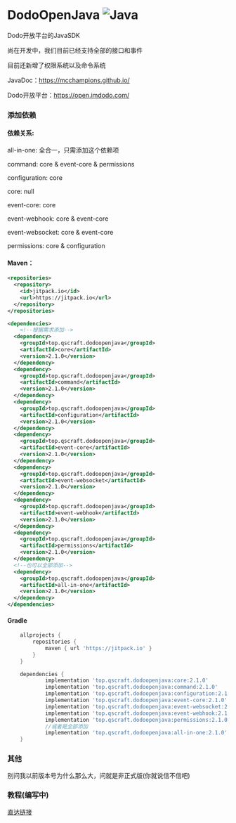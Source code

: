 ﻿# DodoOpenJava <img src="https://img.shields.io/badge/java-%23ED8B00.svg?style=for-the-badge&logo=java&logoColor=white" alt="Java">
Dodo开放平台的JavaSDK

尚在开发中，我们目前已经支持全部的接口和事件

目前还新增了权限系统以及命令系统

JavaDoc：https://mcchampions.github.io/

Dodo开放平台：https://open.imdodo.com/

### 添加依赖
#### 依赖关系:
all-in-one: 全合一，只需添加这个依赖项

command: core & event-core & permissions

configuration: core

core: null

event-core: core

event-webhook: core & event-core

event-websocket: core & event-core

permissions: core & configuration

#### Maven：
```xml
<repositories>
  <repository>
    <id>jitpack.io</id>
    <url>https://jitpack.io</url>
  </repository>
</repositories>
```
```xml
<dependencies>
    <!--根据需求添加-->
  <dependency>
    <groupId>top.qscraft.dodoopenjava</groupId>
    <artifactId>core</artifactId>
    <version>2.1.0</version>
  </dependency>
  <dependency>
    <groupId>top.qscraft.dodoopenjava</groupId>
    <artifactId>command</artifactId>
    <version>2.1.0</version>
  </dependency>
  <dependency>
    <groupId>top.qscraft.dodoopenjava</groupId>
    <artifactId>configuration</artifactId>
    <version>2.1.0</version>
  </dependency>
  <dependency>
    <groupId>top.qscraft.dodoopenjava</groupId>
    <artifactId>event-core</artifactId>
    <version>2.1.0</version>
  </dependency>
  <dependency>
    <groupId>top.qscraft.dodoopenjava</groupId>
    <artifactId>event-websocket</artifactId>
    <version>2.1.0</version>
  </dependency>
  <dependency>
    <groupId>top.qscraft.dodoopenjava</groupId>
    <artifactId>event-webhook</artifactId>
    <version>2.1.0</version>
  </dependency>
  <dependency>
    <groupId>top.qscraft.dodoopenjava</groupId>
    <artifactId>permissions</artifactId>
    <version>2.1.0</version>
  </dependency>
  <!--也可以全部添加-->
  <dependency>
    <groupId>top.qscraft.dodoopenjava</groupId>
    <artifactId>all-in-one</artifactId>
    <version>2.1.0</version>
  </dependency>
</dependencies>
```
#### Gradle
```groovy
	allprojects {
		repositories {
			maven { url 'https://jitpack.io' }
		}
	}

	dependencies {
	        implementation 'top.qscraft.dodoopenjava:core:2.1.0'
	        implementation 'top.qscraft.dodoopenjava:command:2.1.0'
	        implementation 'top.qscraft.dodoopenjava:configuration:2.1.0'
	        implementation 'top.qscraft.dodoopenjava:event-core:2.1.0'
	        implementation 'top.qscraft.dodoopenjava:event-websocket:2.1.0'
	        implementation 'top.qscraft.dodoopenjava:event-webhook:2.1.0'
	        implementation 'top.qscraft.dodoopenjava:permissions:2.1.0'
	        //或者是全部添加
            implementation 'top.qscraft.dodoopenjava:all-in-one:2.1.0'
	}
```

### 其他
别问我以前版本号为什么那么大，问就是非正式版(你就说信不信吧)
### 教程(编写中)
[直达链接](https://www.showdoc.com.cn/DodoOpenJava/)
